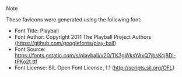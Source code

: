 > [!NOTE]
>
> These favicons were generated using the following font:
>
> - Font Title: Playball
> - Font Author: Copyright 2011 The Playball Project Authors (https://github.com/googlefonts/play-ball)
> - Font Source: https://fonts.gstatic.com/s/playball/v20/TK3gWksYAxQ7jbsKcj8Dl-tPKo2t.ttf
> - Font License: SIL Open Font License, 1.1 (http://scripts.sil.org/OFL)


